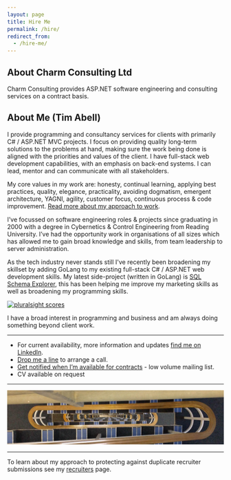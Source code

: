```yaml
---
layout: page
title: Hire Me
permalink: /hire/
redirect_from:
  - /hire-me/
---
```



## About Charm Consulting Ltd

Charm Consulting provides ASP.NET software engineering and consulting services
on a contract basis.

## About Me (Tim Abell)

I provide programming  and consultancy services for clients with primarily C# /
ASP.NET MVC projects. I focus on providing quality long-term solutions to the
problems at hand, making sure the work being done is aligned with the
priorities and values of the client. I have full-stack web development
capabilities, with an emphasis on back-end systems. I can lead, mentor and can
communicate with all stakeholders.

My core values in my work are: honesty, continual learning, applying best
practices, quality, elegance, practicality, avoiding dogmatism, emergent
architecture, YAGNI, agility, customer focus, continuous process & code
improvement.
[Read more about my approach to work](/2018/03/10/my-approach-to-my-work/).


I’ve focussed on software engineering roles & projects since graduating in 2000
with a degree in Cybernetics & Control Engineering from Reading University.
I’ve had the opportunity work in organisations of all sizes which has allowed
me to gain broad knowledge and skills, from team leadership to server
administration.

As the tech industry never stands still I've recently been broadening my
skillset by adding GoLang to my existing full-stack C# / ASP.NET web
development skills. My latest side-project (written in GoLang) is
[SQL Schema Explorer](https://timabell.github.io/schema-explorer/), this has been helping me improve my marketing skills
as well as broadening my programming skills.

[![pluralsight scores](/assets/pluralsight_scores.png)](https://app.pluralsight.com/profile/timabell)

I have a broad interest in programming and business and am always doing
something beyond client work.

---

* For current availability, more information and updates <a href="https://www.linkedin.com/in/timabell/">find me on LinkedIn</a>.
* [Drop me a line](/contact) to arrange a call.
* [Get notified when I’m available for contracts](http://eepurl.com/c82ZpL) - low volume mailing list.
* CV available on request

---

[![stairwell](/assets/stairwell_IMG_20180108_154310.jpg)](https://www.flickr.com/photos/tim_abell/26154585057/)

---

To learn about my approach to protecting against duplicate recruiter submissions see my <a href="/recruiters/">recruiters</a> page.

 


